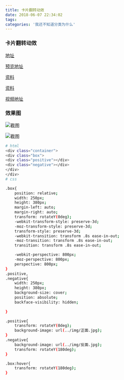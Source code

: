 ```yaml
---
title: 卡片翻转动效
date: 2018-06-07 22:34:02
tags:
categories: '我还不知道分类为什么'
---
```


### 卡片翻转动效

[地址](http://ife.baidu.com/course/all)

[预览地址](https://xiaotiandada.github.io/ife/%E8%AE%BE%E8%AE%A1%E5%B8%88%E5%AD%A6%E9%99%A2/No.4/)

[资料](http://www.zhangxinxu.com/study/201209/pictures-3d-slide-view.html)

[资料](http://ife.baidu.com/course/detail/id/31?t=1528373270979#learn)

[视频地址](http://jadyoap.bj.bcebos.com/ife%2F%E4%BB%BB%E5%8A%A1%E5%9B%9B.mov)

<!-- more -->

### 效果图

![截图](卡片翻转动效/one.png)

![截图](卡片翻转动效/two.png)

```bash
# html
<div class="container">
<div class="box">
<div class="positive"></div>
<div class="negative"></div>
</div>
</div>
# css

.box{
    position: relative;
    width: 250px;
    height: 380px;
    margin-left: auto;
    margin-right: auto;
    transform: rotateY(0deg);
    -webkit-transform-style: preserve-3d;
    -moz-transform-style: preserve-3d;
    transform-style: preserve-3d;
    -webkit-transition: transform .8s ease-in-out;
    -moz-transition: transform .8s ease-in-out;
    transition: transform .8s ease-in-out;

    -webkit-perspective: 800px;
    -moz-perspective: 800px;
    perspective: 800px;
}
.positive,
.negative{
    width: 250px;
    height: 380px;
    background-size: cover;
    position: absolute;
    backface-visibility: hidden;
    
}

.positive{
    transform: rotateY(0deg);
    background-image: url(../img/正面.jpg);
}
.negative{
    background-image: url(../img/反面.jpg);
    transform: rotateY(180deg);
}

.box:hover{
    transform: rotateY(180deg);        
}
```
